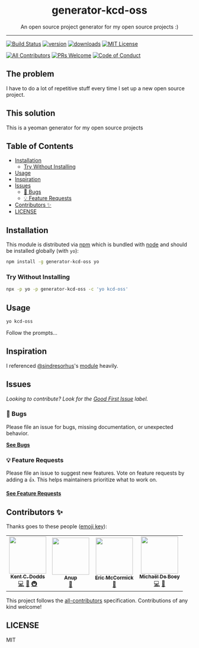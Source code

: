 <div align="center">
<h1>generator-kcd-oss</h1>

<p>An open source project generator for my open source projects :)</p>
</div>

---

[![Build Status][build-badge]][build]
[![version][version-badge]][package] [![downloads][downloads-badge]][npmtrends]
[![MIT License][license-badge]][license]

[![All Contributors](https://img.shields.io/badge/all_contributors-3-orange.svg?style=flat-square)](#contributors-)
[![PRs Welcome][prs-badge]][prs] [![Code of Conduct][coc-badge]][coc]

## The problem

I have to do a lot of repetitive stuff every time I set up a new open source
project.

## This solution

This is a yeoman generator for my open source projects

## Table of Contents

<!-- START doctoc generated TOC please keep comment here to allow auto update -->
<!-- DON'T EDIT THIS SECTION, INSTEAD RE-RUN doctoc TO UPDATE -->

- [Installation](#installation)
  - [Try Without Installing](#try-without-installing)
- [Usage](#usage)
- [Inspiration](#inspiration)
- [Issues](#issues)
  - [🐛 Bugs](#-bugs)
  - [💡 Feature Requests](#-feature-requests)
- [Contributors ✨](#contributors-)
- [LICENSE](#license)

<!-- END doctoc generated TOC please keep comment here to allow auto update -->

## Installation

This module is distributed via [npm][npm] which is bundled with [node][node] and
should be installed globally (with `yo`):

```sh
npm install -g generator-kcd-oss yo
```

### Try Without Installing

```sh
npx -p yo -p generator-kcd-oss -c 'yo kcd-oss'
```

## Usage

```sh
yo kcd-oss
```

Follow the prompts...

## Inspiration

I referenced [@sindresorhus][sindresorhus]'s [module][generator-nm] heavily.

## Issues

_Looking to contribute? Look for the [Good First Issue][good-first-issue]
label._

### 🐛 Bugs

Please file an issue for bugs, missing documentation, or unexpected behavior.

[**See Bugs**][bugs]

### 💡 Feature Requests

Please file an issue to suggest new features. Vote on feature requests by adding
a 👍. This helps maintainers prioritize what to work on.

[**See Feature Requests**][requests]

## Contributors ✨

Thanks goes to these people ([emoji key][emojis]):

<!-- ALL-CONTRIBUTORS-LIST:START - Do not remove or modify this section -->
<!-- prettier-ignore-start -->
<!-- markdownlint-disable -->
<table>
  <tr>
    <td align="center"><a href="https://kentcdodds.com"><img src="https://avatars.githubusercontent.com/u/1500684?v=3" width="100px;" alt=""/><br /><sub><b>Kent C. Dodds</b></sub></a><br /><a href="https://github.com/kentcdodds/generator-kcd-oss/commits?author=kentcdodds" title="Code">💻</a> <a href="https://github.com/kentcdodds/generator-kcd-oss/commits?author=kentcdodds" title="Documentation">📖</a> <a href="#infra-kentcdodds" title="Infrastructure (Hosting, Build-Tools, etc)">🚇</a></td>
    <td align="center"><a href="https://github.com/reznord"><img src="https://avatars0.githubusercontent.com/u/3415488?v=4" width="100px;" alt=""/><br /><sub><b>Anup</b></sub></a><br /><a href="https://github.com/kentcdodds/generator-kcd-oss/commits?author=reznord" title="Documentation">📖</a></td>
    <td align="center"><a href="https://edm00se.codes/"><img src="https://avatars3.githubusercontent.com/u/622118?v=4" width="100px;" alt=""/><br /><sub><b>Eric McCormick</b></sub></a><br /><a href="https://github.com/kentcdodds/generator-kcd-oss/commits?author=edm00se" title="Documentation">📖</a></td>
    <td align="center"><a href="https://michaeldeboey.be"><img src="https://avatars3.githubusercontent.com/u/6643991?v=4" width="100px;" alt=""/><br /><sub><b>Michaël De Boey</b></sub></a><br /><a href="https://github.com/kentcdodds/generator-kcd-oss/commits?author=MichaelDeBoey" title="Code">💻</a> <a href="https://github.com/kentcdodds/generator-kcd-oss/commits?author=MichaelDeBoey" title="Documentation">📖</a></td>
  </tr>
</table>

<!-- markdownlint-enable -->
<!-- prettier-ignore-end -->
<!-- ALL-CONTRIBUTORS-LIST:END -->

This project follows the [all-contributors][all-contributors] specification.
Contributions of any kind welcome!

## LICENSE

MIT

<!-- prettier-ignore-start -->
[npm]: https://www.npmjs.com
[node]: https://nodejs.org
[build-badge]: https://img.shields.io/travis/kentcdodds/generator-kcd-oss.svg?style=flat-square
[build]: https://travis-ci.com/kentcdodds/generator-kcd-oss
[version-badge]: https://img.shields.io/npm/v/generator-kcd-oss.svg?style=flat-square
[package]: https://www.npmjs.com/package/generator-kcd-oss
[downloads-badge]: https://img.shields.io/npm/dm/generator-kcd-oss.svg?style=flat-square
[npmtrends]: http://www.npmtrends.com/generator-kcd-oss
[license-badge]: https://img.shields.io/npm/l/generator-kcd-oss.svg?style=flat-square
[license]: https://github.com/kentcdodds/generator-kcd-oss/blob/master/LICENSE
[prs-badge]: https://img.shields.io/badge/PRs-welcome-brightgreen.svg?style=flat-square
[prs]: http://makeapullrequest.com
[coc-badge]: https://img.shields.io/badge/code%20of-conduct-ff69b4.svg?style=flat-square
[coc]: https://github.com/kentcdodds/generator-kcd-oss/blob/master/other/CODE_OF_CONDUCT.md
[emojis]: https://github.com/all-contributors/all-contributors#emoji-key
[all-contributors]: https://github.com/all-contributors/all-contributors
[bugs]: https://github.com/kentcdodds/generator-kcd-oss/issues?utf8=%E2%9C%93&q=is%3Aissue+is%3Aopen+sort%3Acreated-desc+label%3Abug
[requests]: https://github.com/kentcdodds/generator-kcd-oss/issues?utf8=%E2%9C%93&q=is%3Aissue+is%3Aopen+sort%3Areactions-%2B1-desc+label%3Aenhancement
[good-first-issue]: https://github.com/kentcdodds/generator-kcd-oss/issues?utf8=%E2%9C%93&q=is%3Aissue+is%3Aopen+sort%3Areactions-%2B1-desc+label%3Aenhancement+label%3A%22good+first+issue%22

[sindresorhus]: https://github.com/sindresorhus
[generator-nm]: https://github.com/sindresorhus/generator-nm
<!-- prettier-ignore-end -->
